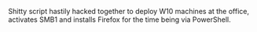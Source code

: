 Shitty script hastily hacked together to deploy W10 machines at the office, activates SMB1 and installs Firefox for the time being via PowerShell.
